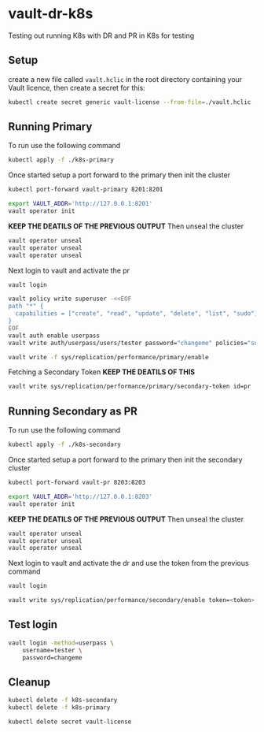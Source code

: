 # vault-dr-k8s
Testing out running K8s with DR and PR in K8s for testing

## Setup
create a new file called `vault.hclic` in the root directory containing your Vault licence, then create a secret for this:
```bash
kubectl create secret generic vault-license --from-file=./vault.hclic
```

## Running Primary
To run use the following command
```bash
kubectl apply -f ./k8s-primary
```

Once started setup a port forward to the primary then init the cluster
```bash
kubectl port-forward vault-primary 8201:8201
```

```bash
export VAULT_ADDR='http://127.0.0.1:8201'
vault operator init
```

**KEEP THE DEATILS OF THE PREVIOUS OUTPUT**
Then unseal the cluster
```bash
vault operator unseal
vault operator unseal
vault operator unseal
```

Next login to vault and activate the pr
```bash
vault login

vault policy write superuser -<<EOF
path "*" {
  capabilities = ["create", "read", "update", "delete", "list", "sudo"]
}
EOF
vault auth enable userpass
vault write auth/userpass/users/tester password="changeme" policies="superuser"

vault write -f sys/replication/performance/primary/enable
```

Fetching a Secondary Token **KEEP THE DEATILS OF THIS**
```bash
vault write sys/replication/performance/primary/secondary-token id=pr
```

## Running Secondary as PR
To run use the following command
```bash
kubectl apply -f ./k8s-secondary
```

Once started setup a port forward to the primary then init the secondary cluster
```bash
kubectl port-forward vault-pr 8203:8203
```

```bash
export VAULT_ADDR='http://127.0.0.1:8203'
vault operator init
```

**KEEP THE DEATILS OF THE PREVIOUS OUTPUT**
Then unseal the cluster
```bash
vault operator unseal
vault operator unseal
vault operator unseal
```

Next login to vault and activate the dr and use the token from the previous command
```bash
vault login

vault write sys/replication/performance/secondary/enable token=<token> 
```

## Test login
```bash
vault login -method=userpass \
    username=tester \
    password=changeme
```

## Cleanup
```bash
kubectl delete -f k8s-secondary
kubectl delete -f k8s-primary

kubectl delete secret vault-license
```
